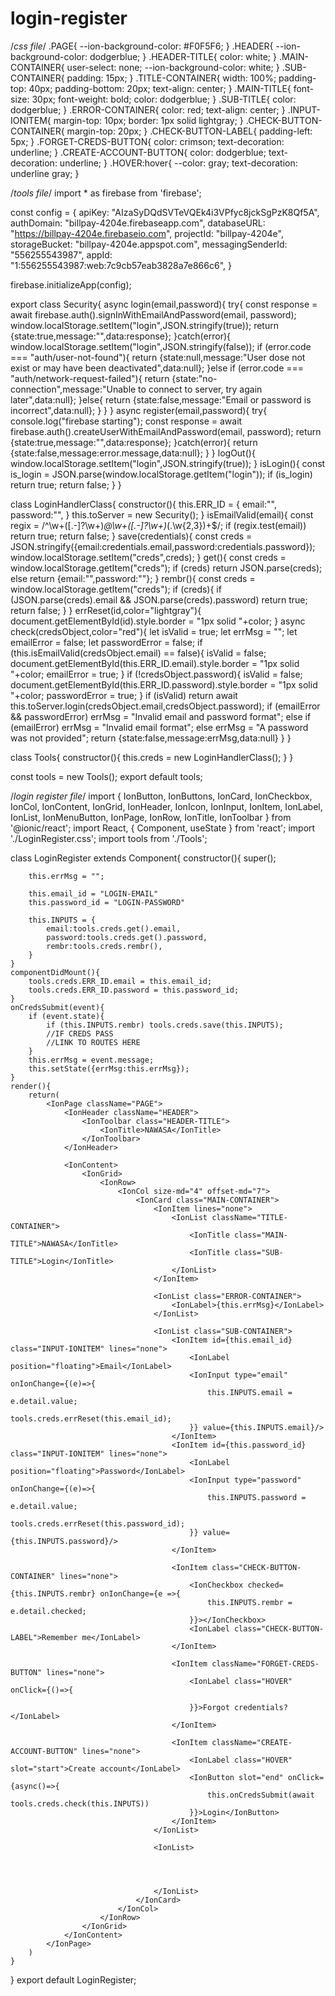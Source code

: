 # login-register


/*css file*/
.PAGE{
    --ion-background-color: #F0F5F6;
}
.HEADER{
    --ion-background-color: dodgerblue;
}
.HEADER-TITLE{
    color: white;
}
.MAIN-CONTAINER{
    user-select: none;
    --ion-background-color: white;
}
.SUB-CONTAINER{
    padding: 15px;
}
.TITLE-CONTAINER{
    width: 100%;
    padding-top: 40px;
    padding-bottom: 20px;
    text-align: center;
}
.MAIN-TITLE{
    font-size: 30px;
    font-weight: bold;
    color: dodgerblue;
}
.SUB-TITLE{
    color: dodgerblue;
}
.ERROR-CONTAINER{
    color: red;
    text-align: center;
}
.INPUT-IONITEM{
    margin-top: 10px;
    border: 1px solid lightgray;
}
.CHECK-BUTTON-CONTAINER{
    margin-top: 20px;
}
.CHECK-BUTTON-LABEL{
    padding-left: 5px;
}
.FORGET-CREDS-BUTTON{
    color: crimson;
    text-decoration: underline;
}
.CREATE-ACCOUNT-BUTTON{
    color: dodgerblue;
    text-decoration: underline;
}
.HOVER:hover{
    --color: gray;
    text-decoration: underline gray;
}


/*tools file*/
import * as firebase from 'firebase';

const config = {
    apiKey: "AIzaSyDQdSVTeVQEk4i3VPfyc8jckSgPzK8Qf5A",
    authDomain: "billpay-4204e.firebaseapp.com",
    databaseURL: "https://billpay-4204e.firebaseio.com",
    projectId: "billpay-4204e",
    storageBucket: "billpay-4204e.appspot.com",
    messagingSenderId: "556255543987",
    appId: "1:556255543987:web:7c9cb57eab3828a7e866c6",
}

firebase.initializeApp(config);


export class Security{
    async login(email,password){
        try{
            const response = await firebase.auth().signInWithEmailAndPassword(email, password);
            window.localStorage.setItem("login",JSON.stringify(true));
            return {state:true,message:"",data:response};
        }catch(error){
            window.localStorage.setItem("login",JSON.stringify(false));
            if (error.code === "auth/user-not-found"){
                return {state:null,message:"User dose not exist or may have been deactivated",data:null};
            }else if (error.code === "auth/network-request-failed"){
                return {state:"no-connection",message:"Unable to connect to server, try again later",data:null};
            }else{
                return {state:false,message:"Email or password is incorrect",data:null};
            }
        }
    }
    async register(email,password){
        try{
            console.log("firebase starting");
            const response = await firebase.auth().createUserWithEmailAndPassword(email, password);
            return {state:true,message:"",data:response};
        }catch(error){
            return {state:false,message:error.message,data:null};
        }
    }
    logOut(){
        window.localStorage.setItem("login",JSON.stringify(true));
    }
    isLogin(){
        const is_login = JSON.parse(window.localStorage.getItem("login"));
        if (is_login) return true;
        return false;
    }
}


class LoginHandlerClass{
    constructor(){
        this.ERR_ID = {
            email:"",
            password:"",
        }
        this.toServer = new Security();
    }
    isEmailValid(email){
        const regix = /^\w+([.-]?\w+)*@\w+([.-]?\w+)*(\.\w{2,3})+$/;
        if (regix.test(email)) return true;
        return false;
    }
    save(credentials){
        const creds = JSON.stringify({email:credentials.email,password:credentials.password});
        window.localStorage.setItem("creds",creds);
    }
    get(){
        const creds = window.localStorage.getItem("creds");
        if (creds) return JSON.parse(creds);
        else return {email:"",password:""};
    }
    rembr(){
        const creds = window.localStorage.getItem("creds");
        if (creds){
            if (JSON.parse(creds).email && JSON.parse(creds).password) return true;
            return false;
        }
    }
    errReset(id,color="lightgray"){
        document.getElementById(id).style.border = "1px solid "+color;
    }
    async check(credsObject,color="red"){
        let isValid = true;
        let errMsg = "";
        let emailError = false;
        let passwordError = false;
        if (this.isEmailValid(credsObject.email) == false){
            isValid = false;
            document.getElementById(this.ERR_ID.email).style.border = "1px solid "+color;
            emailError = true;
        }
        if (!credsObject.password){
            isValid = false;
            document.getElementById(this.ERR_ID.password).style.border = "1px solid "+color;
            passwordError = true;
        }
        if (isValid) return await this.toServer.login(credsObject.email,credsObject.password);
        if (emailError && passwordError) errMsg = "Invalid email and password format";
        else if (emailError) errMsg = "Invalid email format";
        else errMsg = "A password was not provided";
        return {state:false,message:errMsg,data:null}
    }
}

class Tools{
    constructor(){
        this.creds = new LoginHandlerClass();
    }
}

const tools = new Tools();
export default tools;


/*login register file*/
import { IonButton, IonButtons, IonCard, IonCheckbox, IonCol, IonContent, IonGrid, IonHeader, IonIcon, IonInput, IonItem, IonLabel, IonList, IonMenuButton, IonPage, IonRow, IonTitle, IonToolbar } from '@ionic/react';
import React, { Component, useState } from 'react';
import './LoginRegister.css';
import tools from './Tools';



class LoginRegister extends Component{
    constructor(){
        super();

        this.errMsg = "";

        this.email_id = "LOGIN-EMAIL"
        this.password_id = "LOGIN-PASSWORD"

        this.INPUTS = {
            email:tools.creds.get().email,
            password:tools.creds.get().password,
            rembr:tools.creds.rembr(),
        }
    }
    componentDidMount(){
        tools.creds.ERR_ID.email = this.email_id;
        tools.creds.ERR_ID.password = this.password_id;
    }
    onCredsSubmit(event){
        if (event.state){
            if (this.INPUTS.rembr) tools.creds.save(this.INPUTS);
            //IF CREDS PASS
            //LINK TO ROUTES HERE
        }
        this.errMsg = event.message;
        this.setState({errMsg:this.errMsg});
    }
    render(){
        return(
            <IonPage className="PAGE">
                <IonHeader className="HEADER">
                    <IonToolbar class="HEADER-TITLE">
                        <IonTitle>NAWASA</IonTitle>
                    </IonToolbar>
                </IonHeader>

                <IonContent>
                    <IonGrid>
                        <IonRow>
                            <IonCol size-md="4" offset-md="7">
                                <IonCard class="MAIN-CONTAINER">
                                    <IonItem lines="none">
                                        <IonList className="TITLE-CONTAINER">
                                            <IonTitle class="MAIN-TITLE">NAWASA</IonTitle>
                                            <IonTitle class="SUB-TITLE">Login</IonTitle>
                                        </IonList>
                                    </IonItem>

                                    <IonList class="ERROR-CONTAINER">
                                        <IonLabel>{this.errMsg}</IonLabel>
                                    </IonList>

                                    <IonList class="SUB-CONTAINER">
                                        <IonItem id={this.email_id} class="INPUT-IONITEM" lines="none">
                                            <IonLabel position="floating">Email</IonLabel>
                                            <IonInput type="email" onIonChange={(e)=>{
                                                this.INPUTS.email = e.detail.value;
                                                tools.creds.errReset(this.email_id);
                                            }} value={this.INPUTS.email}/>
                                        </IonItem>
                                        <IonItem id={this.password_id} class="INPUT-IONITEM" lines="none">
                                            <IonLabel position="floating">Password</IonLabel>
                                            <IonInput type="password" onIonChange={(e)=>{
                                                this.INPUTS.password = e.detail.value;
                                                tools.creds.errReset(this.password_id);
                                            }} value={this.INPUTS.password}/>
                                        </IonItem>

                                        <IonItem class="CHECK-BUTTON-CONTAINER" lines="none">
                                            <IonCheckbox checked={this.INPUTS.rembr} onIonChange={e =>{
                                                this.INPUTS.rembr = e.detail.checked;
                                            }}></IonCheckbox>
                                            <IonLabel class="CHECK-BUTTON-LABEL">Remember me</IonLabel>
                                        </IonItem>

                                        <IonItem className="FORGET-CREDS-BUTTON" lines="none">
                                            <IonLabel class="HOVER" onClick={()=>{

                                            }}>Forgot credentials?</IonLabel>
                                        </IonItem>

                                        <IonItem className="CREATE-ACCOUNT-BUTTON" lines="none">
                                            <IonLabel class="HOVER" slot="start">Create account</IonLabel>
                                            <IonButton slot="end" onClick={async()=>{
                                                this.onCredsSubmit(await tools.creds.check(this.INPUTS))
                                            }}>Login</IonButton>
                                        </IonItem>
                                    </IonList>

                                    <IonList>




                                    </IonList>
                                </IonCard>
                            </IonCol>
                        </IonRow>
                    </IonGrid>
                </IonContent>
            </IonPage>
        )
    }
}
export default LoginRegister;
